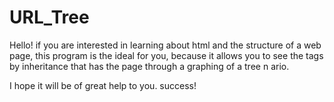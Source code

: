 # URL_Tree

Hello! if you are interested in learning about html and the structure of a web page, this program is the ideal for you, because it allows you to see the tags by inheritance that has the page through a graphing of a tree n ario.

I hope it will be of great help to you. success!
